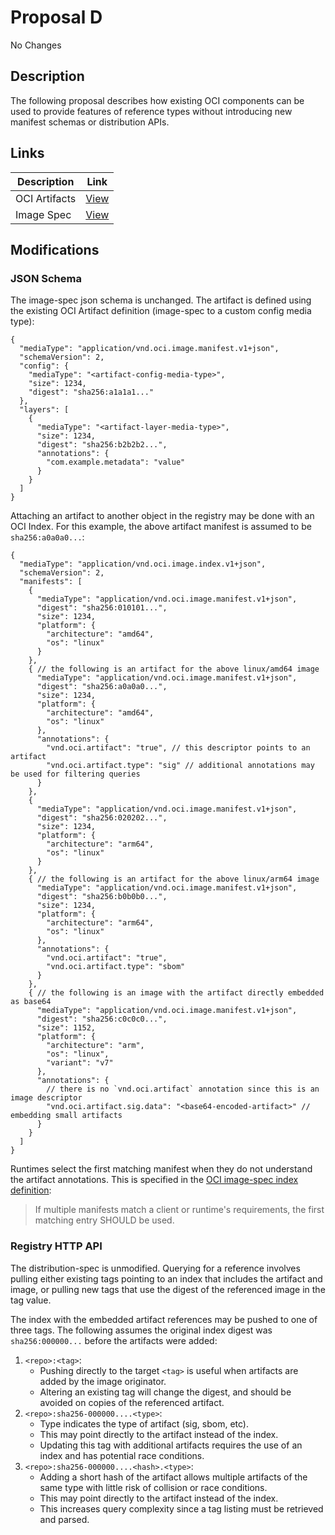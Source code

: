 # Proposal D

No Changes

## Description

The following proposal describes how existing OCI components can be used to provide features of reference types without introducing new manifest schemas or distribution APIs.

## Links

| Description    | Link                                                 |
| -------------- | ---------------------------------------------------- |
| OCI Artifacts  | [View](https://github.com/opencontainers/artifacts)  |
| Image Spec     | [View](https://github.com/opencontainers/image-spec) |

## Modifications

### JSON Schema

The image-spec json schema is unchanged.
The artifact is defined using the existing OCI Artifact definition (image-spec to a custom config media type):

```jsonc
{
  "mediaType": "application/vnd.oci.image.manifest.v1+json",
  "schemaVersion": 2,
  "config": {
    "mediaType": "<artifact-config-media-type>",
    "size": 1234,
    "digest": "sha256:a1a1a1..."
  },
  "layers": [
    {
      "mediaType": "<artifact-layer-media-type>",
      "size": 1234,
      "digest": "sha256:b2b2b2...",
      "annotations": {
        "com.example.metadata": "value"
      }
    }
  ]
}
```

Attaching an artifact to another object in the registry may be done with an OCI Index.
For this example, the above artifact manifest is assumed to be `sha256:a0a0a0...`:

```jsonc
{
  "mediaType": "application/vnd.oci.image.index.v1+json",
  "schemaVersion": 2,
  "manifests": [
    {
      "mediaType": "application/vnd.oci.image.manifest.v1+json",
      "digest": "sha256:010101...",
      "size": 1234,
      "platform": {
        "architecture": "amd64",
        "os": "linux"
      }
    },
    { // the following is an artifact for the above linux/amd64 image
      "mediaType": "application/vnd.oci.image.manifest.v1+json",
      "digest": "sha256:a0a0a0...",
      "size": 1234,
      "platform": {
        "architecture": "amd64",
        "os": "linux"
      },
      "annotations": {
        "vnd.oci.artifact": "true", // this descriptor points to an artifact
        "vnd.oci.artifact.type": "sig" // additional annotations may be used for filtering queries
      }
    },
    {
      "mediaType": "application/vnd.oci.image.manifest.v1+json",
      "digest": "sha256:020202...",
      "size": 1234,
      "platform": {
        "architecture": "arm64",
        "os": "linux"
      }
    },
    { // the following is an artifact for the above linux/arm64 image
      "mediaType": "application/vnd.oci.image.manifest.v1+json",
      "digest": "sha256:b0b0b0...",
      "size": 1234,
      "platform": {
        "architecture": "arm64",
        "os": "linux"
      },
      "annotations": {
        "vnd.oci.artifact": "true",
        "vnd.oci.artifact.type": "sbom"
      }
    },
    { // the following is an image with the artifact directly embedded as base64
      "mediaType": "application/vnd.oci.image.manifest.v1+json",
      "digest": "sha256:c0c0c0...",
      "size": 1152,
      "platform": {
        "architecture": "arm",
        "os": "linux",
        "variant": "v7"
      },
      "annotations": {
        // there is no `vnd.oci.artifact` annotation since this is an image descriptor
        "vnd.oci.artifact.sig.data": "<base64-encoded-artifact>" // embedding small artifacts
      }
    }
  ]
}
```

Runtimes select the first matching manifest when they do not understand the artifact annotations.
This is specified in the [OCI image-spec index definition][image-spec-index]:

> If multiple manifests match a client or runtime's requirements, the first matching entry SHOULD be used.

### Registry HTTP API

The distribution-spec is unmodified.
Querying for a reference involves pulling either existing tags pointing to an index that includes the artifact and image, or pulling new tags that use the digest of the referenced image in the tag value.

The index with the embedded artifact references may be pushed to one of three tags.
The following assumes the original index digest was `sha256:000000...` before the artifacts were added:

1. `<repo>:<tag>`:
   - Pushing directly to the target `<tag>` is useful when artifacts are added by the image originator.
   - Altering an existing tag will change the digest, and should be avoided on copies of the referenced artifact.
1. `<repo>:sha256-000000....<type>`:
   - Type indicates the type of artifact (sig, sbom, etc).
   - This may point directly to the artifact instead of the index.
   - Updating this tag with additional artifacts requires the use of an index and has potential race conditions.
1. `<repo>:sha256-000000....<hash>.<type>`:
   - Adding a short hash of the artifact allows multiple artifacts of the same type with little risk of collision or race conditions.
   - This may point directly to the artifact instead of the index.
   - This increases query complexity since a tag listing must be retrieved and parsed.

[image-spec-index]: https://github.com/opencontainers/image-spec/blob/main/image-index.md
